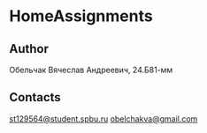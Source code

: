 # HomeAssignments
## Author
Обельчак Вячеслав Андреевич, 24.Б81-мм
## Contacts
st129564@student.spbu.ru    obelchakva@gmail.com
